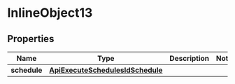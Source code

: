 

# InlineObject13

## Properties

Name | Type | Description | Notes
------------ | ------------- | ------------- | -------------
**schedule** | [**ApiExecuteSchedulesIdSchedule**](ApiExecuteSchedulesIdSchedule.md) |  | 



